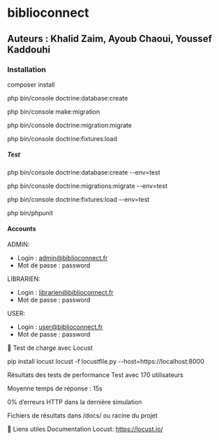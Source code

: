 # biblioconnect

## Auteurs : Khalid Zaim, Ayoub Chaoui, Youssef Kaddouhi

### Installation

composer install

php bin/console doctrine:database:create

php bin/console make:migration

php bin/console doctrine:migration:migrate

php bin/console doctrine:fixtures:load

##### Test
php bin/console doctrine:database:create --env=test

php bin/console doctrine:migrations:migrate --env=test

php bin/console doctrine:fixtures:load --env=test

php bin/phpunit

#### Accounts
ADMIN:
- Login : admin@biblioconnect.fr
- Mot de passe : password
  
LIBRARIEN:
- Login : librarien@biblioconnect.fr
- Mot de passe : password
  
USER:
- Login : user@biblioconnect.fr
- Mot de passe : password


🧪 Test de charge avec Locust

pip install locust
locust -f locustfile.py --host=https://localhost:8000

Résultats des tests de performance
Test avec 170 utilisateurs

Moyenne temps de réponse : 15s

0% d’erreurs HTTP dans la dernière simulation

Fichiers de résultats dans /docs/ ou racine du projet

📎 Liens utiles
Documentation Locust: https://locust.io/
